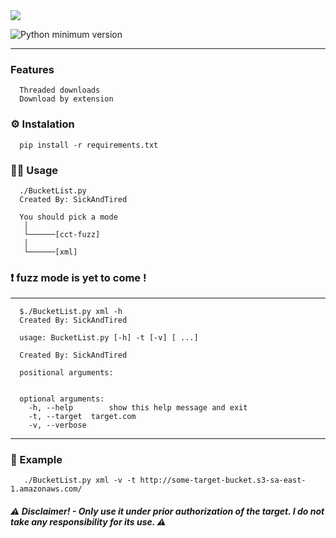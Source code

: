 <img src="https://user-images.githubusercontent.com/78124142/210653422-169a4e6e-3d71-4a58-998d-00e9cd95fb15.png"/>

![Python minimum version](https://img.shields.io/badge/Python-3.10%2B-brightgreen)
_____________________________________________________________________________________________________________________

### Features
      Threaded downloads
      Download by extension

### :gear: Instalation
      pip install -r requirements.txt

### :man_technologist: Usage 
      ./BucketList.py 
      Created By: SickAndTired

      You should pick a mode
       │ 
       └──────[cct-fuzz]
       │ 
       └──────[xml]

### :heavy_exclamation_mark: fuzz mode is yet to come !
_________________________________________       
       
      $./BucketList.py xml -h
      Created By: SickAndTired

      usage: BucketList.py [-h] -t [-v] [ ...]

      Created By: SickAndTired

      positional arguments:


      optional arguments:
        -h, --help        show this help message and exit
        -t, --target  target.com
        -v, --verbose
        
_________________________________________

### :receipt: Example
       ./BucketList.py xml -v -t http://some-target-bucket.s3-sa-east-1.amazonaws.com/


##### :warning: Disclaimer! - Only use it under prior authorization of the target. I do not take any responsibility for its use. :warning:

<!--
<p align="center">
<img src="https://user-images.githubusercontent.com/78124142/209925389-b3fb6579-02d2-498c-b585-3aca51efccd7.gif" />

<img src="https://user-images.githubusercontent.com/78124142/209925381-57c36d72-baeb-4e95-9dbc-ff089a6f2f88.gif" />
</p>
-->
